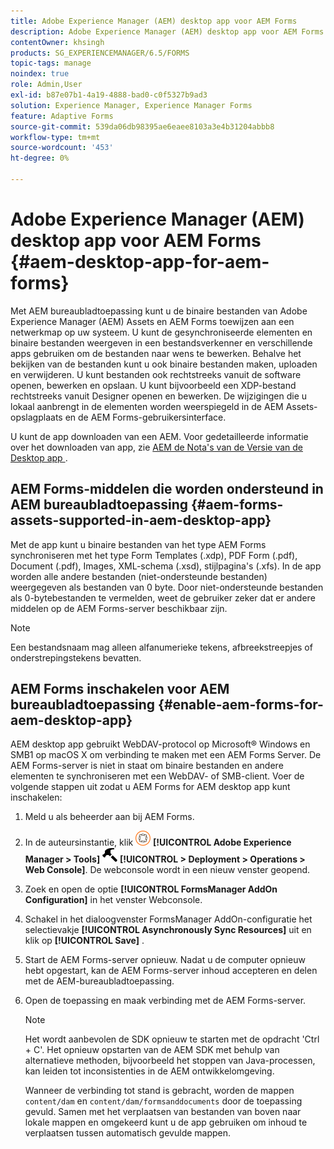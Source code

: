 ```yaml
---
title: Adobe Experience Manager (AEM) desktop app voor AEM Forms
description: Adobe Experience Manager (AEM) desktop app voor AEM Forms
contentOwner: khsingh
products: SG_EXPERIENCEMANAGER/6.5/FORMS
topic-tags: manage
noindex: true
role: Admin,User
exl-id: b87e07b1-4a19-4888-bad0-c0f5327b9ad3
solution: Experience Manager, Experience Manager Forms
feature: Adaptive Forms
source-git-commit: 539da06db98395ae6eaee8103a3e4b31204abbb8
workflow-type: tm+mt
source-wordcount: '453'
ht-degree: 0%

---
```


# Adobe Experience Manager (AEM) desktop app voor AEM Forms {#aem-desktop-app-for-aem-forms}

Met AEM bureaubladtoepassing kunt u de binaire bestanden van Adobe Experience Manager (AEM) Assets en AEM Forms toewijzen aan een netwerkmap op uw systeem. U kunt de gesynchroniseerde elementen en binaire bestanden weergeven in een bestandsverkenner en verschillende apps gebruiken om de bestanden naar wens te bewerken. Behalve het bekijken van de bestanden kunt u ook binaire bestanden maken, uploaden en verwijderen. U kunt bestanden ook rechtstreeks vanuit de software openen, bewerken en opslaan. U kunt bijvoorbeeld een XDP-bestand rechtstreeks vanuit Designer openen en bewerken. De wijzigingen die u lokaal aanbrengt in de elementen worden weerspiegeld in de AEM Assets-opslagplaats en de AEM Forms-gebruikersinterface.

U kunt de app downloaden van een AEM. Voor gedetailleerde informatie over het downloaden van app, zie [ AEM de Nota&#39;s van de Versie van de Desktop app ](https://experienceleague.adobe.com/docs/experience-manager-desktop-app/using/release-notes.html?lang=en).

## AEM Forms-middelen die worden ondersteund in AEM bureaubladtoepassing {#aem-forms-assets-supported-in-aem-desktop-app}

Met de app kunt u binaire bestanden van het type AEM Forms synchroniseren met het type Form Templates (.xdp), PDF Form (.pdf), Document (.pdf), Images, XML-schema (.xsd), stijlpagina&#39;s (.xfs). In de app worden alle andere bestanden (niet-ondersteunde bestanden) weergegeven als bestanden van 0 byte. Door niet-ondersteunde bestanden als 0-bytebestanden te vermelden, weet de gebruiker zeker dat er andere middelen op de AEM Forms-server beschikbaar zijn.

>[!NOTE]
>
>Een bestandsnaam mag alleen alfanumerieke tekens, afbreekstreepjes of onderstrepingstekens bevatten.

## AEM Forms inschakelen voor AEM bureaubladtoepassing {#enable-aem-forms-for-aem-desktop-app}

AEM desktop app gebruikt WebDAV-protocol op Microsoft® Windows en SMB1 op macOS X om verbinding te maken met een AEM Forms Server. De AEM Forms-server is niet in staat om binaire bestanden en andere elementen te synchroniseren met een WebDAV- of SMB-client. Voer de volgende stappen uit zodat u AEM Forms for AEM desktop app kunt inschakelen:

1. Meld u als beheerder aan bij AEM Forms.
1. In de auteursinstantie, klik ![ adobeexperienceManager ](assets/adobeexperiencemanager.png) **[!UICONTROL Adobe Experience Manager > Tools]** ![ hammer ](assets/hammer.png) **[!UICONTROL > Deployment > Operations > Web Console]**. De webconsole wordt in een nieuw venster geopend.
1. Zoek en open de optie **[!UICONTROL FormsManager AddOn Configuration]** in het venster Webconsole.
1. Schakel in het dialoogvenster FormsManager AddOn-configuratie het selectievakje **[!UICONTROL Asynchronously Sync Resources]** uit en klik op **[!UICONTROL Save]** .
1. Start de AEM Forms-server opnieuw. Nadat u de computer opnieuw hebt opgestart, kan de AEM Forms-server inhoud accepteren en delen met de AEM-bureaubladtoepassing.
1. Open de toepassing en maak verbinding met de AEM Forms-server.

   >[!NOTE]
   >
   > Het wordt aanbevolen de SDK opnieuw te starten met de opdracht &#39;Ctrl + C&#39;. Het opnieuw opstarten van de AEM SDK met behulp van alternatieve methoden, bijvoorbeeld het stoppen van Java-processen, kan leiden tot inconsistenties in de AEM ontwikkelomgeving.

   Wanneer de verbinding tot stand is gebracht, worden de mappen `content/dam` en `content/dam/formsanddocuments` door de toepassing gevuld. Samen met het verplaatsen van bestanden van boven naar lokale mappen en omgekeerd kunt u de app gebruiken om inhoud te verplaatsen tussen automatisch gevulde mappen.
